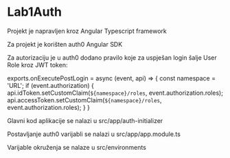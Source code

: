 # Lab1Auth
Projekt je napravljen kroz Angular Typescript framework

Za projekt je korišten auth0 Angular SDK

Za autorizaciju je u auth0 dodano pravilo koje za uspješan login šalje User Role kroz JWT token:

exports.onExecutePostLogin = async (event, api) => {
  const namespace = 'URL';
  if (event.authorization) {
    api.idToken.setCustomClaim(`${namespace}/roles`, event.authorization.roles);
    api.accessToken.setCustomClaim(`${namespace}/roles`, event.authorization.roles);
  }
}

Glavni kod aplikacije se nalazi u src/app/auth-initializer

Postavljanje auth0 varijabli se nalazi u src/app/app.module.ts

Varijable okruženja se nalaze u src/environments



